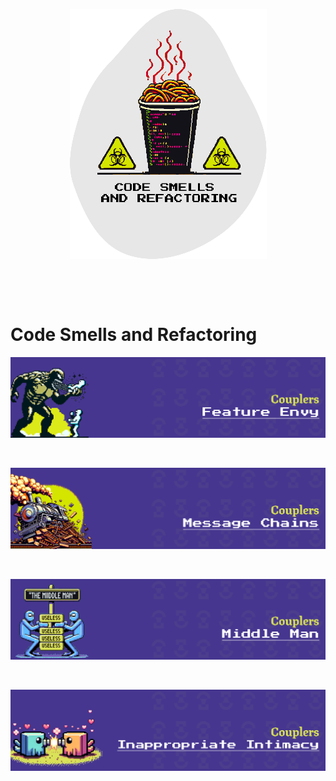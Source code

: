 <p align="center">
    <img src="./Images/logo.png"/>
</p>
<p>&nbsp;</p>
<p>&nbsp;</p>

# Code Smells and Refactoring

<img src="./Images/Couplers/feature-envy.png" />
<p>&nbsp;</p>

<img src="./Images/Couplers/message-chains.png" />
<p>&nbsp;</p>

<img src="./Images/Couplers/middle-man.png" />
<p>&nbsp;</p>

<img src="./Images/Couplers/inappropriate-intimacy.png" />
<p>&nbsp;</p>